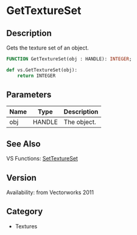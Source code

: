 # GetTextureSet

## Description
Gets the texture set of an object.

```pascal
FUNCTION GetTextureSet(obj : HANDLE): INTEGER;
```

```python
def vs.GetTextureSet(obj):
    return INTEGER
```

## Parameters
|Name|Type|Description|
|---|---|---|
|obj|HANDLE|The object.|

## See Also
VS Functions:
[SetTextureSet](SetTextureSet.md)

## Version
Availability: from Vectorworks 2011

## Category
* Textures


